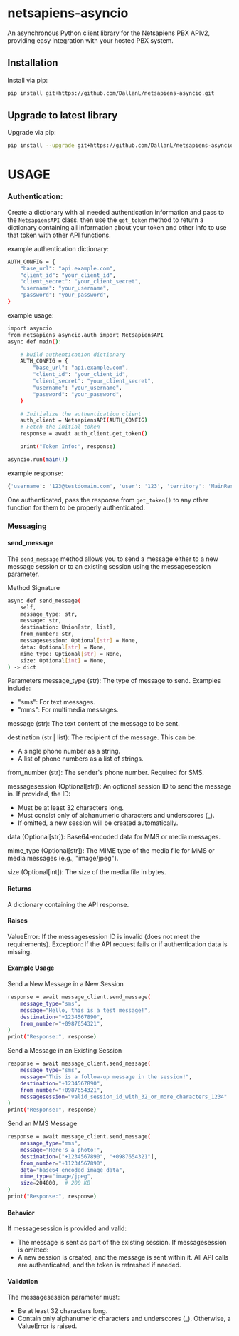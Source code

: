 # netsapiens-asyncio

An asynchronous Python client library for the Netsapiens PBX APIv2, providing easy integration with your hosted PBX system.

## Installation

Install via pip:

```bash
pip install git+https://github.com/DallanL/netsapiens-asyncio.git
```

## Upgrade to latest library

Upgrade via pip:

```bash
pip install --upgrade git+https://github.com/DallanL/netsapiens-asyncio.git
```


# USAGE

### Authentication:

Create a dictionary with all needed authentication information and pass to the `NetsapiensAPI` class. then use the `get_token` method to return a dictionary containing all information about your token and other info to use that token with other API functions.

example authentication dictionary:
```bash
AUTH_CONFIG = {
    "base_url": "api.example.com",
    "client_id": "your_client_id",
    "client_secret": "your_client_secret",
    "username": "your_username",
    "password": "your_password",
}
```

example usage:

```bash
import asyncio
from netsapiens_asyncio.auth import NetsapiensAPI
async def main():

	# build authentication dictionary
	AUTH_CONFIG = {
	    "base_url": "api.example.com",
	    "client_id": "your_client_id",
	    "client_secret": "your_client_secret",
	    "username": "your_username",
	    "password": "your_password",
	}

	# Initialize the authentication client
	auth_client = NetsapiensAPI(AUTH_CONFIG)
	# Fetch the initial token
	response = await auth_client.get_token()

	print("Token Info:", response)

asyncio.run(main())

```

example response:
```bash
{'username': '123@testdomain.com', 'user': '123', 'territory': 'MainReseller', 'domain': 'testdomain.com', 'department': 'n/a', 'uid': '123@testdomain.com', 'login': '123@testdomain.com', 'scope': 'Super User', 'user_email': 'Hu.Man@DefinitlyNormal.com', 'displayName': 'Hu Man', 'access_token': '58c030a319224f69a5fd770995a0af0a', 'expires_in': 3600, 'token_type': 'Bearer', 'refresh_token': 'af329eb2aa6247739240af7b692ab02a', 'client_id': 'supersecretclientid', 'apiversion': 'Version: 44.1.2', 'expires_at': '2024-11-25 19:15:22', 'api_url': 'https://api.example.com'}
```

One authenticated, pass the response from `get_token()` to any other function for them to be properly authenticated.

### Messaging

#### send_message
The `send_message` method allows you to send a message either to a new message session or to an existing session using the messagesession parameter.

Method Signature
```bash
async def send_message(
    self,
    message_type: str,
    message: str,
    destination: Union[str, list],
    from_number: str,
    messagesession: Optional[str] = None,
    data: Optional[str] = None,
    mime_type: Optional[str] = None,
    size: Optional[int] = None,
) -> dict
```
Parameters
message_type (str):
The type of message to send. Examples include:
- "sms": For text messages.
- "mms": For multimedia messages.

message (str):
The text content of the message to be sent.

destination (str | list):
The recipient of the message. This can be:
- A single phone number as a string.
- A list of phone numbers as a list of strings.

from_number (str):
The sender's phone number. Required for SMS.

messagesession (Optional[str]):
An optional session ID to send the message in. If provided, the ID:

- Must be at least 32 characters long.
- Must consist only of alphanumeric characters and underscores (_).
- If omitted, a new session will be created automatically.

data (Optional[str]):
Base64-encoded data for MMS or media messages.

mime_type (Optional[str]):
The MIME type of the media file for MMS or media messages (e.g., "image/jpeg").

size (Optional[int]):
The size of the media file in bytes.

#### Returns
A dictionary containing the API response.
#### Raises
ValueError: If the messagesession ID is invalid (does not meet the requirements).
Exception: If the API request fails or if authentication data is missing.

#### Example Usage
Send a New Message in a New Session
```bash
response = await message_client.send_message(
    message_type="sms",
    message="Hello, this is a test message!",
    destination="+1234567890",
    from_number="+0987654321",
)
print("Response:", response)
```

Send a Message in an Existing Session
```bash
response = await message_client.send_message(
    message_type="sms",
    message="This is a follow-up message in the session!",
    destination="+1234567890",
    from_number="+0987654321",
    messagesession="valid_session_id_with_32_or_more_characters_1234"
)
print("Response:", response)
```

Send an MMS Message
```bash
response = await message_client.send_message(
    message_type="mms",
    message="Here's a photo!",
    destination=["+1234567890", "+0987654321"],
    from_number="+11234567890",
    data="base64_encoded_image_data",
    mime_type="image/jpeg",
    size=204800,  # 200 KB
)
print("Response:", response)
```
#### Behavior
If messagesession is provided and valid:
- The message is sent as part of the existing session.
If messagesession is omitted:
- A new session is created, and the message is sent within it.
All API calls are authenticated, and the token is refreshed if needed.
#### Validation
The messagesession parameter must:
- Be at least 32 characters long.
- Contain only alphanumeric characters and underscores (_).
Otherwise, a ValueError is raised.
